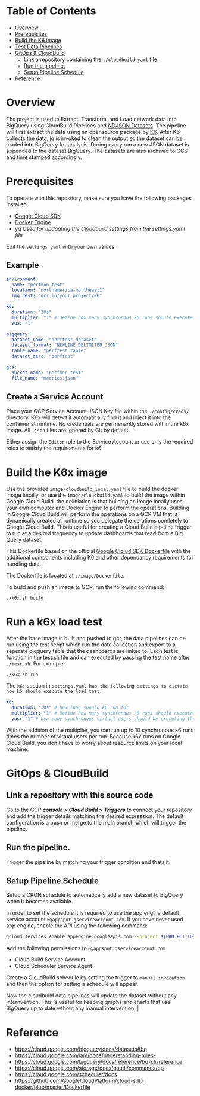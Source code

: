 # Table of Contents
- [Overview](#overview)
- [Prerequisites](#prerequisites)
- [Build the K6 image](#build-the-k6-image)
- [Test Data Pipelines](#test-data-pipelines)
- [GitOps & CloudBuild](#gitops---cloudbuild)
  * [Link a repository containing the `./cloudbuild.yaml` file.](#link-a-repository-containing-the---cloudbuildyaml--file)
  * [Run the pipeline.](#run-the-pipeline)
  * [Setup Pipeline Schedule](#setup-pipeline-schedule)
- [Reference](#reference)

# Overview

Ths project is used to Extract, Transform, and Load network data into BigQuery using CloudBuild Pipelines and [NDJSON Datasets](http://ndjson.org/). The pipeline will first extract the data using an opensource package by [K6](https://k6.io/). After K6 collects the data, jq is invoked to clean the output so the dataset can be loaded into BigQuery for analysis. During every run a new JSON dataset is appended to the dataset BigQuery. The datasets are also archived to GCS and time stamped accordingly.

# Prerequisites

To operate with this repository, make sure you have the following packages installed.

- [Google Cloud SDK](https://cloud.google.com/sdk/docs/install)
- [Docker Engine](https://https://docs.docker.com/engine/install/)
- [yq](https://mikefarah.gitbook.io/yq/) *Used for updaating the Cloudbuild settings from the settings.yaml file*

Edit the `settings.yaml` with your own values.
## Example

```yaml
environment:
  name: "perfmon_test"
  location: "northamerica-northeast1"
  img_dest: "gcr.io/your_project/k6"

k6:
  duration: "30s"
  multiplier: "1" # Define how many synchronous k6 runs should execute
  vus: "1"

bigquery:
  dataset_name: "perftest_dataset"
  dataset_format: "NEWLINE_DELIMITED_JSON"
  table_name: "perftest_table"
  dataset_desc: "perftest"

gcs:
  bucket_name: "perfmon_test"
  file_name: "metrics.json"
```

## Create a Service Account

Place your GCP Service Account JSON Key file within the `./config/creds/` directory. K6x will detect it automatically find it and inject it into the container at runtime. No credentials are permenantly stored within the k6x image. All `.json` files are ignored by Git by default.

Either assign the `Editor` role to the Service Account or use only the required roles to satisfy the requirements for k6.

# Build the K6x image

Use the provided `image/cloudbuild_local.yaml` file to build the docker image locally, or use the `image/cloudbuild.yaml` to build the image within Google Cloud Build. the deliniation is that building an image locally uses your own computer and Docker Engine to perform the operations. Building in Google Cloud Build will perform the operations on a GCP VM that is dynamically created at runtime so you delegate the oerations comletely to Google Cloud Build. This is useful for creating a Cloud Build pipeline trigger to run at a desired frequency to update dashboards that read from a Big Query dataset.   

This Dockerfile based on the official [Google Cloiud SDK Dockerfile](https://github.com/GoogleCloudPlatform/cloud-sdk-docker/blob/master/Dockerfile) with the additional components including K6 and other dependancy requirements for handling data.

The Dockerfile is located at `./image/Dockerfile`.

To build and push an image to GCR, run the following command:

```shell
./k6x.sh build
```
# Run a k6x load test

After the base image is built and pushed to gcr, the data pipelines can be run using the test script which run the data collection and export to a seperate bigquery table that the dashboards are linked to. Each test is function in the test.sh file and can executed by passing the test name after `./test.sh`. For example:

```shell
./k6x.sh run
```

The `k6:` section in `settings.yaml has the following settings to dictate how k6 should execute the load test.`

```yaml
k6:
  duration: "30s" # how long should k6 run for
  multiplier: "1" # Define how many synchronous k6 runs should execute
  vus: "1" # how many synchronous virtual users should be executing the load tests
```

With the addition of the multiplier, you can run up to 10 synchronous k6 runs times the number of virtual users per run. Because k6x runs on Google Cloud Build, you don't have to worry about resource limits on your local machine.

# GitOps & CloudBuild

## Link a repository with this source code

Go to the GCP ***console > Cloud Build > Triggers*** to connect your repository and add the trigger details matching the desired expression. The default configuration is a push or merge to the main branch which will trigger the pipeline.

## Run the pipeline.

Trigger the pipeline by matching your trigger condition and thats it. 

## Setup Pipeline Schedule

Setup a CRON schedule to automatically add a new dataset to BigQuery when it becomes available.

In order to set the schedule it is requried to use the app engine default service account `0@appspot.gserviceaccount.com`. If you have never used app engine, enable the API using the following command:

```sh
gcloud services enable appengine.googleapis.com --project ${PROJECT_ID}
```

Add the following permissions to `0@appspot.gserviceaccount.com`

- Cloud Build Service Account
- Cloud Scheduler Service Agent

Create a CloudBuild schedule by setting the trigger to `manual invocation` and then the option for setting a schedule will appear. 

Now the cloudbuild data pipelines will update the dataset without any internvention. This is useful for keeping graphs and charts that use BigQuery up to date wthout any manual intervention.
|
# Reference
- https://cloud.google.com/bigquery/docs/datasets#bq
- https://cloud.google.com/iam/docs/understanding-roles-
- https://cloud.google.com/bigquery/docs/reference/bq-cli-reference
- https://cloud.google.com/storage/docs/gsutil/commands/cp
- https://cloud.google.com/scheduler/docs
- https://github.com/GoogleCloudPlatform/cloud-sdk-docker/blob/master/Dockerfile
